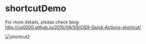 # shortcutDemo

For more details, please check blog: http://cp0000.github.io/2015/09/30/iOS9-Quick-Actions-shortcut/


![shortcut2](http://cp0000.github.io/assets/shortcut2.jpg)
